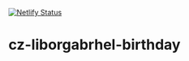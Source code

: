 [![Netlify Status](https://api.netlify.com/api/v1/badges/21fdbd78-3ac8-4a5d-9e88-332ebc2b4e1d/deploy-status)](https://app.netlify.com/sites/keen-kilby-a80600/deploys)

# cz-liborgabrhel-birthday
